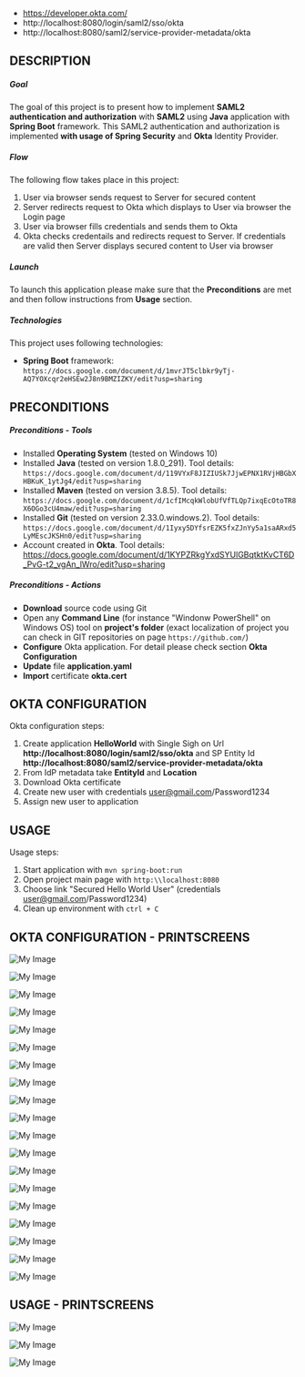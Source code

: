 - https://developer.okta.com/
- http://localhost:8080/login/saml2/sso/okta
- http://localhost:8080/saml2/service-provider-metadata/okta

DESCRIPTION
-----------

##### Goal
The goal of this project is to present how to implement **SAML2 authentication and authorization** with **SAML2** using **Java** application with **Spring Boot** framework. This SAML2 authentication and authorization is implemented **with usage of Spring Security** and **Okta** Identity Provider.

##### Flow
The following flow takes place in this project:
1. User via browser sends request to Server for secured content
1. Server redirects request to Okta which displays to User via browser the Login page
1. User via browser fills credentials and sends them to Okta
1. Okta checks credentails and redirects request to Server. If credentials are valid then Server displays secured content to User via browser

##### Launch
To launch this application please make sure that the **Preconditions** are met and then follow instructions from **Usage** section.

##### Technologies
This project uses following technologies:
* **Spring Boot** framework: `https://docs.google.com/document/d/1mvrJT5clbkr9yTj-AQ7YOXcqr2eHSEw2J8n9BMZIZKY/edit?usp=sharing`


PRECONDITIONS
-------------

##### Preconditions - Tools
* Installed **Operating System** (tested on Windows 10)
* Installed **Java** (tested on version 1.8.0_291). Tool details: `https://docs.google.com/document/d/119VYxF8JIZIUSk7JjwEPNX1RVjHBGbXHBKuK_1ytJg4/edit?usp=sharing`
* Installed **Maven** (tested on version 3.8.5). Tool details: `https://docs.google.com/document/d/1cfIMcqkWlobUfVfTLQp7ixqEcOtoTR8X6OGo3cU4maw/edit?usp=sharing`
* Installed **Git** (tested on version 2.33.0.windows.2). Tool details: `https://docs.google.com/document/d/1Iyxy5DYfsrEZK5fxZJnYy5a1saARxd5LyMEscJKSHn0/edit?usp=sharing`
* Account created in **Okta**. Tool details: https://docs.google.com/document/d/1KYPZRkgYxdSYUlGBqtktKvCT6D_PvG-t2_vgAn_lWro/edit?usp=sharing

##### Preconditions - Actions
* **Download** source code using Git 
* Open any **Command Line** (for instance "Windonw PowerShell" on Windows OS) tool on **project's folder** (exact localization of project you can check in GIT repositories on page `https://github.com/`)
* **Configure** Okta application. For detail please check section **Okta Configuration**
* **Update** file **application.yaml**
* **Import** certificate **okta.cert**


OKTA CONFIGURATION
------------------

Okta configuration steps:
1. Create application **HelloWorld** with Single Sigh on Url **http://localhost:8080/login/saml2/sso/okta** and SP Entity Id **http://localhost:8080/saml2/service-provider-metadata/okta**
1. From IdP metadata take **EntityId** and **Location**
1. Download Okta certificate
1. Create new user with credentials user@gmail.com/Password1234
1. Assign new user to application


USAGE
-----

Usage steps:
1. Start application with `mvn spring-boot:run`
1. Open project main page with `http:\\localhost:8080`
1. Choose link "Secured Hello World User" (credentials user@gmail.com/Password1234)
1. Clean up environment with `ctrl + C`


OKTA CONFIGURATION - PRINTSCREENS
---------------------------------

![My Image](image-1.png)

![My Image](image-2.png)

![My Image](image-3.png)

![My Image](image-4.png)

![My Image](image-5.png)

![My Image](image-6.png)

![My Image](image-7.png)

![My Image](image-8.png)

![My Image](image-9.png)

![My Image](image-10.png)

![My Image](image-11.png)

![My Image](image-12.png)

![My Image](image-13.png)

![My Image](image-14.png)

![My Image](image-15.png)

![My Image](image-16.png)

![My Image](image-17.png)

![My Image](image-18.png)

![My Image](image-19.png)


USAGE - PRINTSCREENS
--------------------

![My Image](localhost-1.png)

![My Image](localhost-2.png)

![My Image](localhost-3.png)
